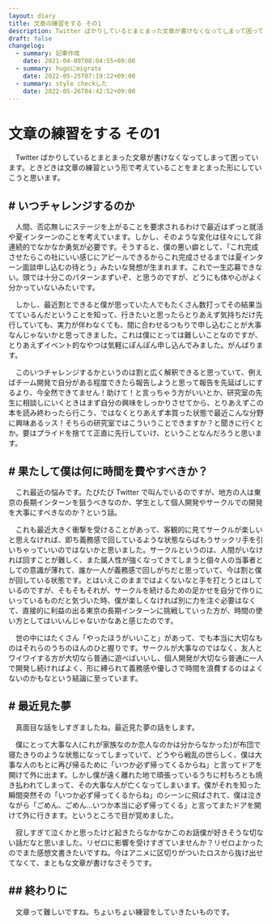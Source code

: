```yaml
---
layout: diary
title: 文章の練習をする その1
description: Twitter ばかりしているとまとまった文章が書けなくなってしまって困っています。ときどきは文章の練習という形で考えていることをまとまった形にしていこうと思います。
draft: false
changelog:
  - summary: 記事作成
    date: 2021-04-09T08:04:55+09:00
  - summary: hugoにmigrate
    date: 2022-05-25T07:19:22+09:00
  - summary: style checkした
    date: 2022-05-26T04:42:52+09:00
---
```


# 文章の練習をする その1

　Twitter ばかりしているとまとまった文章が書けなくなってしまって困っています。ときどきは文章の練習という形で考えていることをまとまった形にしていこうと思います。

## # いつチャレンジするのか

　人間、否応無しにステージを上がることを要求されるわけで最近はずっと就活や夏インターンのことを考えています。しかし、そのような変化は往々にして非連続的でなかなか勇気が必要です。そうすると、僕の悪い癖として、「これ完成させたらこの社にいい感じにアピールできるからこれ完成させるまでは夏インターン面談申し込むの待とう」みたいな発想が生まれます。これで一生応募できない。頭では十分このパターンまずいぞ、と思うのですが、どうにも体や心がよく分かっていないみたいです。

　しかし、最近割とできると僕が思っていた人でもたくさん数打ってその結果当てているんだということを知って、行きたいと思ったらとりあえず気持ちだけ先行していても、実力が伴わなくても、間に合わせるつもりで申し込むことが大事なんじゃないかと思ってきました。これは僕にとっては難しいことなのですが、とりあえずイベント的なやつは気軽にぽんぽん申し込んでみました。がんばります。

　このいつチャレンジするかというのは割と広く解釈できると思っていて、例えばチーム開発で自分がある程度できたら報告しようと思って報告を先延ばしにするより、今全然できてません！助けて！と言っちゃう方がいいとか、研究室の先生に相談しにいくときはまず自分の興味をしっかりさせてから、とりあえずこの本を読み終わったら行こう、ではなくとりあえず本買った状態で最近こんな分野に興味あるッス！そちらの研究室ではこういうことできますか？と聞きに行くとか。要はプライドを捨てて正直に先行していけ、ということなんだろうと思います。

## # 果たして僕は何に時間を費やすべきか？

　これ最近の悩みです。たびたび Twitter で叫んでいるのですが、地方の人は東京の長期インターンを狙うべきなのか、学生として個人開発やサークルでの開発を大事にすべきなのか？という話。

　これも最近大きく衝撃を受けることがあって、客観的に見てサークルが楽しいと思えなければ、即ち義務感で回しているような状態ならばもうサックリ手を引いちゃっていいのではないかと思いました。サークルというのは、人間がいなければ回すことが難しく、また属人性が強くなってきてしまうと個々人の当事者としての意識が薄れて、誰か一人が義務感で回しがちだと思っていて、今は割と僕が回している状態です。とはいえこのままではよくないなと手を打とうとはしているのですが、そもそもそれが、サークルを続けるための足かせを自分で作りにいっているものだと気づいた時、僕が楽しくなければ別に力を注ぐ必要はなくて、直接的に利益の出る東京の長期インターンに挑戦していった方が、時間の使い方としてはいいんじゃないかなあと感じたのです。

　世の中にはたくさん「やったほうがいいこと」があって、でも本当に大切なものはそれらのうちのほんのひと握りです。サークルが大事なのではなく、友人とワイワイする方が大切なら普通に遊べばいいし、個人開発が大切なら普通に一人で開発し続ければよく、形に縛られて義務感や優しさで時間を浪費するのはよくないのかもなという結論に至っています。

## # 最近見た夢

　真面目な話をしすぎましたね。最近見た夢の話をします。

　僕にとって大事な人(これが家族なのか恋人なのかは分からなかった)が布団で寝たきりのような状態になってしまっていて、どうやら戦乱の世らしく、僕は大事な人のもとに再び帰るために「いつか必ず帰ってくるからね」と言ってドアを開けて外に出ます。しかし僕が遠く離れた地で頑張っているうちに村もろとも焼き払われてしまって、その大事な人が亡くなってしまいます。僕がそれを知った瞬間突然その「いつか必ず帰ってくるからね」のシーンに飛ばされて、僕は泣きながら「ごめん、ごめん...いつか本当に必ず帰ってくる」と言ってまたドアを開けて外に行きます。というところで目が覚めました。

　寂しすぎて泣くかと思ったけど起きたらなかなかこのお話僕が好きそうな切ない話だなと思いました。リゼロに影響を受けすぎていませんか？リゼロよかったのでまた感想文書きたいですね。今はアニメに区切りがついたロスから抜け出せてなくて、まともな文章が書けなさそうです。

## ## 終わりに

　文章って難しいですね。ちょいちょい練習をしていきたいものです。
